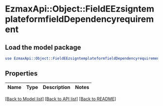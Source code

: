 # EzmaxApi::Object::FieldEEzsigntemplateformfieldDependencyrequirement

## Load the model package
```perl
use EzmaxApi::Object::FieldEEzsigntemplateformfieldDependencyrequirement;
```

## Properties
Name | Type | Description | Notes
------------ | ------------- | ------------- | -------------

[[Back to Model list]](../README.md#documentation-for-models) [[Back to API list]](../README.md#documentation-for-api-endpoints) [[Back to README]](../README.md)


